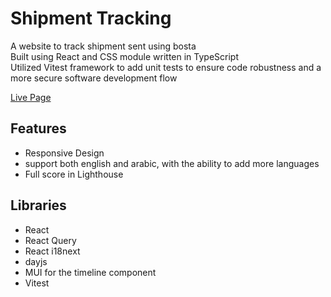 # Shipment Tracking

A website to track shipment sent using bosta    
Built using React and CSS module written in TypeScript  
Utilized Vitest framework to add unit tests to ensure code robustness and a more secure software development flow

[Live Page](https://soul-remix.github.io/shipment-tracking-bosta/)

## Features
- Responsive Design
- support both english and arabic, with the ability to add more languages
- Full score in Lighthouse

## Libraries
- React
- React Query
- React i18next
- dayjs
- MUI for the timeline component
- Vitest
